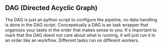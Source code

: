 ## DAG (Directed Acyclic Graph)

The DAG is just an python script to configure the pipeline, no data handling is done in the DAG script. Concepetually a DAG
is an task wrapper that organizes your tasks in the order that makes sense to you. It's important to mark that the DAG
doest not care about what is running, it will just run it in an order like an workflow.
Different tasks run on different workers.
